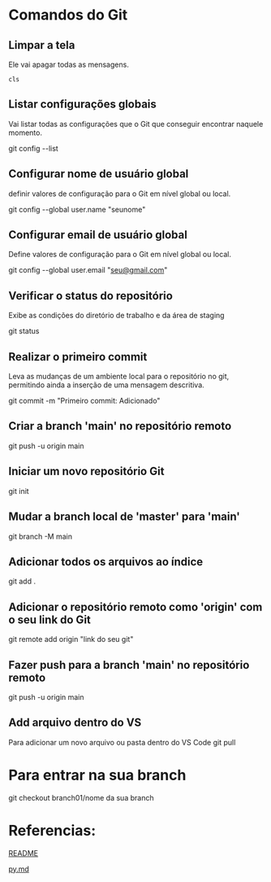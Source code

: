 # Comandos do Git

## Limpar a tela
Ele vai apagar todas as mensagens.
```
cls
```

## Listar configurações globais
Vai listar todas as configurações que o Git que conseguir encontrar naquele momento.

git config --list

## Configurar nome de usuário global
definir valores de configuração para o Git em nível global ou local.

git config --global user.name "seunome"

## Configurar email de usuário global
Define valores de configuração para o Git em nível global ou local.

git config --global user.email "seu@gmail.com"

## Verificar o status do repositório
Exibe as condições do diretório de trabalho e da área de staging

git status

## Realizar o primeiro commit
Leva as mudanças de um ambiente local para o repositório no git, permitindo ainda a inserção de uma mensagem descritiva.

git commit -m "Primeiro commit: Adicionado"

## Criar a branch 'main' no repositório remoto
git push -u origin main

## Iniciar um novo repositório Git
git init

## Mudar a branch local de 'master' para 'main'
git branch -M main

## Adicionar todos os arquivos ao índice
git add .

## Adicionar o repositório remoto como 'origin' com o seu link do Git
git remote add origin "link do seu git"

## Fazer push para a branch 'main' no repositório remoto
git push -u origin main

## Add arquivo dentro do VS
Para adicionar um novo arquivo ou pasta dentro do VS Code
git pull

# Para entrar na sua branch
git checkout branch01/nome da sua branch

# Referencias:
[README](README.md)

[py.md](py.md)
